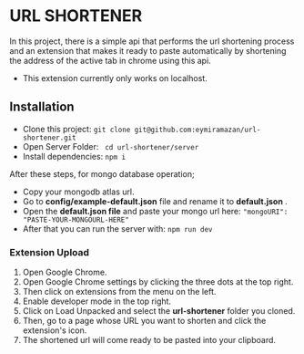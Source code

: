 # URL SHORTENER

In this project, there is a simple api that performs the url shortening process and an extension that makes it ready to paste automatically by shortening the address of the active tab in chrome using this api.

- This extension currently only works on localhost.

## Installation

- Clone this project: `git clone git@github.com:eymiramazan/url-shortener.git`
- Open Server Folder: ` cd url-shortener/server`
- Install dependencies: `npm i`

After these steps, for mongo database operation;
- Copy your mongodb atlas url.
- Go to **config/example-default.json** file and rename it to **default.json** .
- Open the **default.json file** and paste your mongo url here:
`"mongoURI": "PASTE-YOUR-MONGOURL-HERE"`
- After that you can run the server with: `npm run dev`

### Extension Upload
1. Open Google Chrome.
2. Open Google Chrome settings by clicking the three dots at the top right.
3. Then click on extensions from the menu on the left.
4. Enable developer mode in the top right.
5. Click on Load Unpacked and select the **url-shortener** folder you cloned.
6. Then, go to a page whose URL you want to shorten and click the extension's icon.
7. The shortened url will come ready to be pasted into your clipboard.




